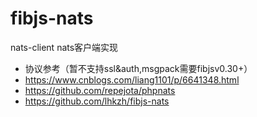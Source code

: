 # fibjs-nats
nats-client nats客户端实现  

 * 协议参考（暂不支持ssl&auth,msgpack需要fibjsv0.30+）
 * https://www.cnblogs.com/liang1101/p/6641348.html
 * https://github.com/repejota/phpnats
 * https://github.com/lhkzh/fibjs-nats